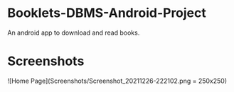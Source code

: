 # Booklets-DBMS-Android-Project
An android app to download and read books.





# Screenshots
![Home Page](Screenshots/Screenshot_20211226-222102.png = 250x250)

